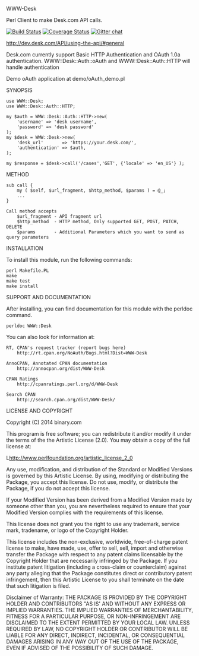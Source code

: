 WWW-Desk

Perl Client to make Desk.com API calls.

[![Build Status](https://travis-ci.org/binary-com/perl-WWW-Desk.svg)](https://travis-ci.org/binary-com/perl-WWW-Desk)
[![Coverage Status](https://coveralls.io/repos/binary-com/perl-WWW-Desk/badge.png)](https://coveralls.io/r/binary-com/perl-WWW-Desk)
[![Gitter chat](https://badges.gitter.im/binary-com/perl-WWW-Desk.png)](https://gitter.im/binary-com/perl-WWW-Desk)

http://dev.desk.com/API/using-the-api/#general

Desk.com currently support Basic HTTP Authentication and OAuth 1.0a authentication.
WWW::Desk::Auth::oAuth and WWW::Desk::Auth::HTTP will handle authentication

Demo oAuth application at demo/oAuth_demo.pl

SYNOPSIS

    use WWW::Desk;
    use WWW::Desk::Auth::HTTP;

    my $auth = WWW::Desk::Auth::HTTP->new(
        'username' => 'desk username',
        'password' => 'desk password'
    );
    my $desk = WWW::Desk->new(
        'desk_url'       => 'https://your.desk.com/',
        'authentication' => $auth,
    );

    my $response = $desk->call('/cases','GET', {'locale' => 'en_US'} );

METHOD

    sub call {
        my ( $self, $url_fragment, $http_method, $params ) = @_;
        ...
    }

    Call method accepts
        $url_fragment - API fragment url
        $http_method  - HTTP method, Only supported GET, POST, PATCH, DELETE
        $params       - Additional Parameters which you want to send as query parameters


INSTALLATION

To install this module, run the following commands:

	perl Makefile.PL
	make
	make test
	make install

SUPPORT AND DOCUMENTATION

After installing, you can find documentation for this module with the
perldoc command.

    perldoc WWW::Desk

You can also look for information at:

    RT, CPAN's request tracker (report bugs here)
        http://rt.cpan.org/NoAuth/Bugs.html?Dist=WWW-Desk

    AnnoCPAN, Annotated CPAN documentation
        http://annocpan.org/dist/WWW-Desk

    CPAN Ratings
        http://cpanratings.perl.org/d/WWW-Desk

    Search CPAN
        http://search.cpan.org/dist/WWW-Desk/


LICENSE AND COPYRIGHT

Copyright (C) 2014 binary.com

This program is free software; you can redistribute it and/or modify it
under the terms of the the Artistic License (2.0). You may obtain a
copy of the full license at:

L<http://www.perlfoundation.org/artistic_license_2_0>

Any use, modification, and distribution of the Standard or Modified
Versions is governed by this Artistic License. By using, modifying or
distributing the Package, you accept this license. Do not use, modify,
or distribute the Package, if you do not accept this license.

If your Modified Version has been derived from a Modified Version made
by someone other than you, you are nevertheless required to ensure that
your Modified Version complies with the requirements of this license.

This license does not grant you the right to use any trademark, service
mark, tradename, or logo of the Copyright Holder.

This license includes the non-exclusive, worldwide, free-of-charge
patent license to make, have made, use, offer to sell, sell, import and
otherwise transfer the Package with respect to any patent claims
licensable by the Copyright Holder that are necessarily infringed by the
Package. If you institute patent litigation (including a cross-claim or
counterclaim) against any party alleging that the Package constitutes
direct or contributory patent infringement, then this Artistic License
to you shall terminate on the date that such litigation is filed.

Disclaimer of Warranty: THE PACKAGE IS PROVIDED BY THE COPYRIGHT HOLDER
AND CONTRIBUTORS "AS IS' AND WITHOUT ANY EXPRESS OR IMPLIED WARRANTIES.
THE IMPLIED WARRANTIES OF MERCHANTABILITY, FITNESS FOR A PARTICULAR
PURPOSE, OR NON-INFRINGEMENT ARE DISCLAIMED TO THE EXTENT PERMITTED BY
YOUR LOCAL LAW. UNLESS REQUIRED BY LAW, NO COPYRIGHT HOLDER OR
CONTRIBUTOR WILL BE LIABLE FOR ANY DIRECT, INDIRECT, INCIDENTAL, OR
CONSEQUENTIAL DAMAGES ARISING IN ANY WAY OUT OF THE USE OF THE PACKAGE,
EVEN IF ADVISED OF THE POSSIBILITY OF SUCH DAMAGE.

